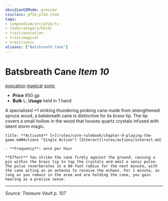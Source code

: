 ```yaml
---
obsidianUIMode: preview
cssclass: pf2e,pf2e-item
tags:
- compendium/src/pf2e/tv
- item/category/held/
- trait/evocation
- trait/magical
- trait/sonic
aliases: ["Batsbreath Cane"]
---
```

# Batsbreath Cane *Item 10*  
[evocation](evocation.md "Evocation School Trait")  [magical](magical.md "Magical Item Trait")  [sonic](sonic.md "Sonic Energy & Element Trait")  

- **Price** 950 gp
- **Bulk** L; **Usage** held in 1 hand

A specialized +1 striking thundering probing cane made from strengthened spruce wood, a batsbreath cane is distinctive for its brass tip. The tip covers a small hollow in the wood that houses quartz crystals infused with latent storm magic.

```ad-embed-ability
title: **Activate** [>](rules/core-rulebook/chapter-9-playing-the-game.md#Actions "Single Action") [Interact](rules/actions/interact.md)

- **Frequency**: once per hour

**Effect** You strike the cane firmly against the ground, causing a pin within the brass tip to tap the crystals and emit a sonic pulse. The pulse reverberates in a 60-foot radius for the next minute, with the cane acting as an antenna to receive the echoes. For 1 minute, as long as you remain in the area and are holding the cane, you gain hearing as a precise sense.
```


---
*Source: Treasure Vault p. 107*